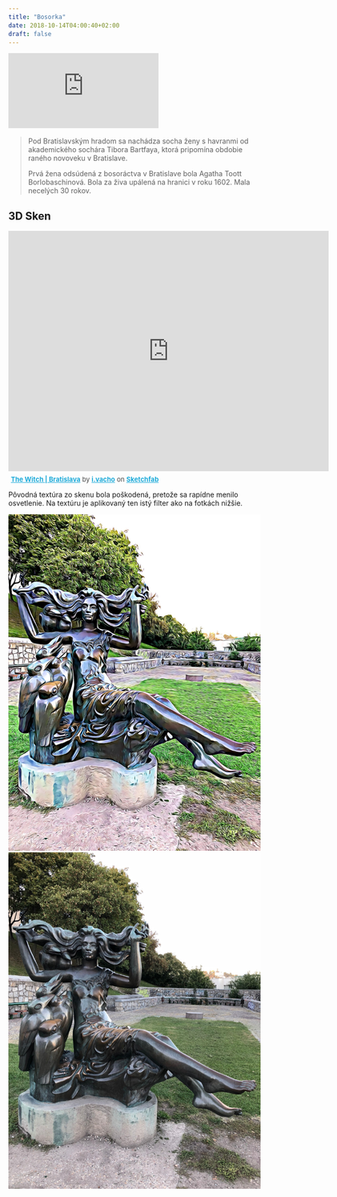 ```yaml
---
title: "Bosorka"
date: 2018-10-14T04:00:40+02:00
draft: false
---
```

<iframe src="https://www.google.com/maps/embed?pb=!1m18!1m12!1m3!1d2662.291412348448!2d17.100647415900063!3d48.14318685874891!2m3!1f0!2f0!3f0!3m2!1i1024!2i768!4f13.1!3m3!1m2!1s0x0%3A0x0!2zNDjCsDA4JzM1LjUiTiAxN8KwMDYnMTAuMiJF!5e0!3m2!1sen!2ssk!4v1539729337882" frameborder="0" style="border:0" class="image right" allowfullscreen></iframe>
<blockquote>
Pod Bratislavským hradom sa nachádza socha ženy s havranmi od akademického sochára Tibora Bartfaya, ktorá pripomína obdobie raného novoveku v Bratislave.

Prvá žena odsúdená z bosoráctva v Bratislave bola Agatha Toott Borlobaschinová. Bola za živa upálená na hranici v roku 1602. Mala necelých 30 rokov.
</blockquote>

<h2>3D Sken</h2>
<div class="sketchfab-embed-wrapper"><iframe width="640" height="480" src="https://sketchfab.com/models/0b89c4b0c83547e4ace0165505da10b3/embed?preload=1" frameborder="0" allow="autoplay; fullscreen; vr" mozallowfullscreen="true" webkitallowfullscreen="true"></iframe>

<p style="font-size: 13px; font-weight: normal; margin: 5px; color: #4A4A4A;">
    <a href="https://sketchfab.com/models/0b89c4b0c83547e4ace0165505da10b3?utm_medium=embed&utm_source=website&utm_campaign=share-popup" target="_blank" style="font-weight: bold; color: #1CAAD9;">The Witch | Bratislava</a>
    by <a href="https://sketchfab.com/i.vacho?utm_medium=embed&utm_source=website&utm_campaign=share-popup" target="_blank" style="font-weight: bold; color: #1CAAD9;">i.vacho</a>
    on <a href="https://sketchfab.com?utm_medium=embed&utm_source=website&utm_campaign=share-popup" target="_blank" style="font-weight: bold; color: #1CAAD9;">Sketchfab</a>
</p>
</div>


Pôvodná textúra zo skenu bola poškodená, pretože sa rapídne menilo osvetlenie. Na textúru je aplikovaný ten istý filter ako na fotkách nižšie.

<div class="row gtr-200">
<div class="col-6 col-12-medium">
<div class="image fit">
<img src="thewitch_cartoon.jpg">
</div>
</div>
<div class="col-6 col-12-medium">
<div class="image fit">
<img src="thewitch.jpg">
</div>
</div>
</div>